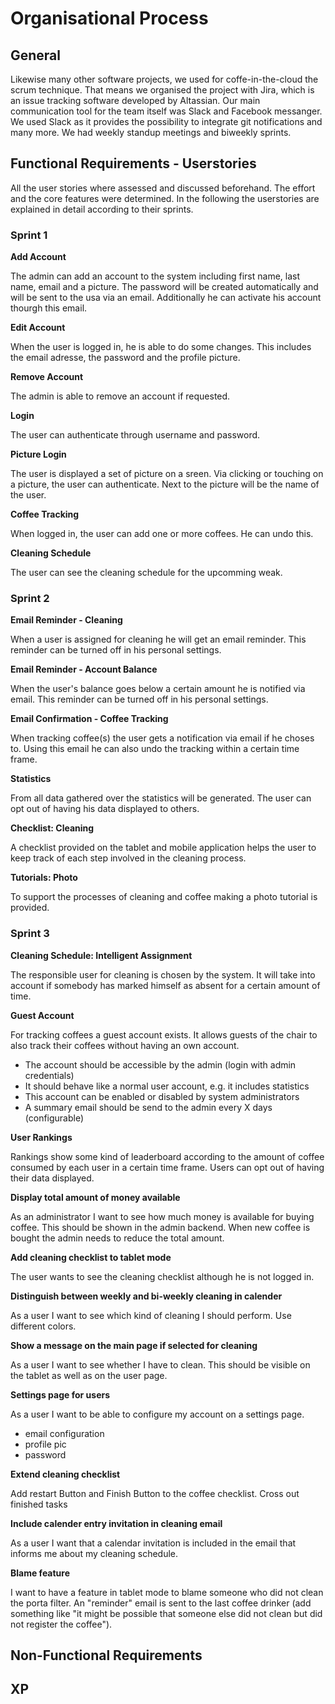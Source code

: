 # Organisational Process

## General

Likewise many other software projects, we used for coffe-in-the-cloud the scrum technique. That means we organised the project with Jira, which is an issue tracking software developed by Altassian. Our main communication tool for the team itself was Slack and Facebook messanger. We used Slack as it provides the possibility to integrate git notifications and many more. We had weekly standup meetings and biweekly sprints. 

## Functional Requirements - Userstories
All the user stories where assessed and discussed beforehand. The effort and the core features were determined. In the following the userstories are explained in detail according to their sprints. 

### Sprint 1

**Add Account**

The admin can add an account to the system including first name, last name, email and a picture. The password will be created automatically and will be sent to the usa via an email. Additionally he can activate his account thourgh this email. 

**Edit Account**

When the user is logged in, he is able to do some changes. This includes the email adresse, the password and the profile picture. 

**Remove Account**

The admin is able to remove an account if requested. 

**Login**

The user can authenticate through username and password.

**Picture Login**

The user is displayed a set of picture on a sreen. Via clicking or touching on a picture, the user can authenticate. Next to the picture will be the name of the user.

**Coffee Tracking**

When logged in, the user can add one or more coffees. He can undo this.

**Cleaning Schedule**

The user can see the cleaning schedule for the upcomming weak. 

### Sprint 2

**Email Reminder - Cleaning**

When a user is assigned for cleaning he will get an email reminder. This reminder can be turned off in his personal settings.

**Email Reminder - Account Balance**

When the user's balance goes below a certain amount he is notified via email. This reminder can be turned off in his personal settings.

**Email Confirmation - Coffee Tracking**

When tracking coffee(s) the user gets a notification via email if he choses to. Using this email he can also undo the tracking within a certain time frame.

**Statistics**

From all data gathered over the statistics will be generated. The user can opt out of having his data displayed to others.

**Checklist: Cleaning**

A checklist provided on the tablet and mobile application helps the user to keep track of each step involved in the cleaning process.

**Tutorials: Photo**

To support the processes of cleaning and coffee making a photo tutorial is provided.

### Sprint 3

**Cleaning Schedule: Intelligent Assignment**

The responsible user for cleaning is chosen by the system. It will take into account if somebody has marked himself as absent for a certain amount of time.

**Guest Account**

For tracking coffees a guest account exists. It allows guests of the chair to also track their coffees without having an own account.
* The account should be accessible by the admin (login with admin credentials)
* It should behave like a normal user account, e.g. it includes statistics
* This account can be enabled or disabled by system administrators
* A summary email should be send to the admin every X days (configurable)

**User Rankings**

Rankings show some kind of leaderboard according to the amount of coffee consumed by each user in a certain time frame. Users can opt out of having their data displayed.

**Display total amount of money available**

As an administrator I want to see how much money is available for buying coffee. This should be shown in the admin backend. When new coffee is bought the admin needs to reduce the total amount.

**Add cleaning checklist to tablet mode**

The user wants to see the cleaning checklist although he is not logged in.

**Distinguish between weekly and bi-weekly cleaning in calender**

As a user I want to see which kind of cleaning I should perform. Use different colors.

**Show a message on the main page if selected for cleaning**

As a user I want to see whether I have to clean. This should be visible on the tablet as well as on the user page.

**Settings page for users**

As a user I want to be able to configure my account on a settings page.
* email configuration
* profile pic
* password

**Extend cleaning checklist**

Add restart Button and Finish Button to the coffee checklist. Cross out finished tasks

**Include calender entry invitation in cleaning email**

As a user I want that a calendar invitation is included in the email that informs me about my cleaning schedule.

**Blame feature**

I want to have a feature in tablet mode to blame someone who did not clean the porta filter. An "reminder" email is sent to the last coffee drinker (add something like "it might be possible that someone else did not clean but did not register the coffee").



## Non-Functional Requirements

## XP 
